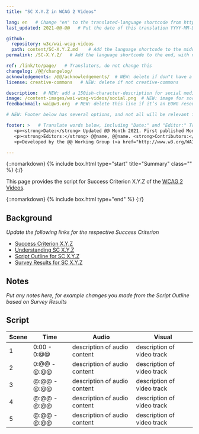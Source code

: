 ```yaml
---
title: "SC X.Y.Z in WCAG 2 Videos"

lang: en   # Change "en" to the translated-language shortcode from https://www.iana.org/assignments/language-subtag-registry/language-subtag-registry
last_updated: 2021-@@-@@   # Put the date of this translation YYYY-MM-DD (with month in the middle)

github:
  repository: w3c/wai-wcag-videos
  path: content/SC-X.Y.Z.md    # Add the language shortcode to the middle of the filename, for example: content/index.fr.md
permalink: /SC-X.Y.Z/   # Add the language shortcode to the end, with no slash at end, for example: /link/to/page/fr

ref: /link/to/page/   # Translators, do not change this
changelog: /@@/changelog/
acknowledgements: /@@/acknowledgements/  # NEW: delete if don"t have a separate acknowledgements page. And delete it in the footer below.
license: creative-commons   # NEW: delete if not creative-commons

description:  # NEW: add a 150ish-character-description for social media   # translate the description
image: /content-images/wai-wcag-videos/social.png  # NEW: image for social media
feedbackmail: wai@w3.org  # NEW: delete this line if it’s an EOWG resource (the default is wai-eo-editors@w3.org)

# NEW: Footer below has several options, and not all will be relevant for specific pages. (Ask Shawn if questions.)

footer: >   # Translate words below, including "Date:" and "Editor:" Translate the Working Group name. Leave the Working Group acronym in English. Do *not* change the dates in the footer below.
   <p><strong>Date:</strong> Updated @@ Month 2021. First published Month 20@@. CHANGELOG.</p>
   <p><strong>Editors:</strong> @@name, @@name. <strong>Contributors:</strong> @@name, @@name, and <a href=”https://www.w3.org/groups/wg/@@wg/participants”>participants of the @@WG</a>. ACKNOWLEDGEMENTS lists contributors and credits.</p>
   <p>Developed by the @@ Working Group (<a href="http://www.w3.org/WAI/@@/">@@WG</a>). Developed as part of the <a href="https://www.w3.org/WAI/@@/">WAI-@@ project</a>, @@co-funded by the European Commission.</p>

---
```


{::nomarkdown}
{% include box.html type="start" title="Summary" class="" %}
{:/}

This page provides the script for Success Criterion X.Y.Z of the [WCAG 2 Videos](https://wai-wcag-videos.netlify.app/overview/).

{::nomarkdown}
{% include box.html type="end" %}
{:/}

## Background

*Update the following links for the respective Success Criterion*

* [Success Criterion X.Y.Z](https://www.w3.org/TR/WCAG22/#SC-SHORTNAME)
* [Understanding SC X.Y.Z](https://www.w3.org/WAI/WCAG22/Understanding/SC-SHORTNAME.html)
* [Script Outline for SC X.Y.Z](https://www.w3.org/WAI/EO/wiki/Video-Based_Resources/WCAG_Requirements#SCX-Y-Z)
* [Survey Results for SC X.Y.Z](https://www.w3.org/2002/09/wbs/35532/Videos_WCAG_Squirrel/results#xSCXYZ)

## Notes

*Put any notes here, for example changes you made from the Script Outline based on Survey Results*

## Script

| Scene | Time | Audio | Visual |
| ----- | ---- | ----- | ------ |
| 1 | 0:00 - 0:@@ | description of audio content | description of video track |
| 2 | 0:@@ - @:@@ | description of audio content | description of video track |
| 3 | @:@@ - @:@@ | description of audio content | description of video track |
| 4 | @:@@ - @:@@ | description of audio content | description of video track |
| 5 | @:@@ - @:@@ | description of audio content | description of video track |
